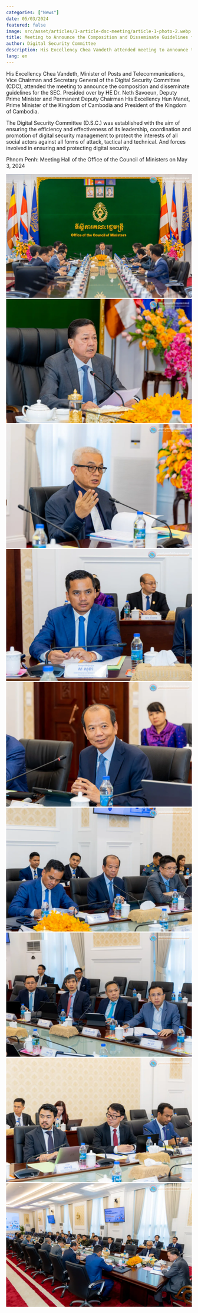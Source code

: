 ```yaml
---
categories: ["News"]
date: 05/03/2024
featured: false
image: src/asset/articles/1-article-dsc-meeting/article-1-photo-2.webp
title: Meeting to Announce the Composition and Disseminate Guidelines for the Digital Security Committee (D.S.C)
author: Digital Security Committee
description: His Excellency Chea Vandeth attended meeting to announce the composition and disseminate guidelines for D.S.C. presided over by H.E. Santibindit Neth Savoeun.
lang: en
---
```


His Excellency Chea Vandeth, Minister of Posts and Telecommunications, Vice Chairman and Secretary General of the Digital Security Committee (CDC), attended the meeting to announce the composition and disseminate guidelines for the SEC. Presided over by HE Dr. Neth Savoeun, Deputy Prime Minister and Permanent Deputy Chairman His Excellency Hun Manet, Prime Minister of the Kingdom of Cambodia and President of the Kingdom of Cambodia.

The Digital Security Committee (D.S.C.) was established with the aim of ensuring the efficiency and effectiveness of its leadership, coordination and promotion of digital security management to protect the interests of all social actors against all forms of attack, tactical and technical. And forces involved in ensuring and protecting digital security.

Phnom Penh: Meeting Hall of the Office of the Council of Ministers on May 3, 2024

![photo 2](src/asset/articles/1-article-dsc-meeting/article-1-photo-1.webp)
![photo 3](src/asset/articles/1-article-dsc-meeting/article-1-photo-3.webp)
![photo 4](src/asset/articles/1-article-dsc-meeting/article-1-photo-4.webp)
![photo 5](src/asset/articles/1-article-dsc-meeting/article-1-photo-5.webp)
![photo 6](src/asset/articles/1-article-dsc-meeting/article-1-photo-6.webp)
![photo 7](src/asset/articles/1-article-dsc-meeting/article-1-photo-7.webp)
![photo 8](src/asset/articles/1-article-dsc-meeting/article-1-photo-8.webp)
![photo 9](src/asset/articles/1-article-dsc-meeting/article-1-photo-9.webp)
![photo 10](src/asset/articles/1-article-dsc-meeting/article-1-photo-10.webp)
